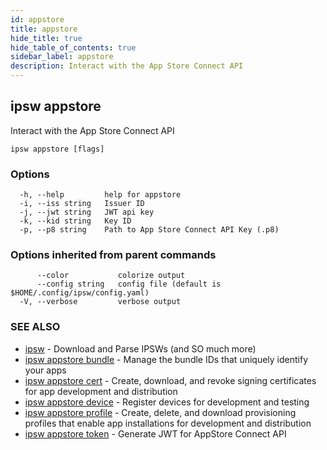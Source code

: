 ```yaml
---
id: appstore
title: appstore
hide_title: true
hide_table_of_contents: true
sidebar_label: appstore
description: Interact with the App Store Connect API
---
```

## ipsw appstore

Interact with the App Store Connect API

```
ipsw appstore [flags]
```

### Options

```
  -h, --help         help for appstore
  -i, --iss string   Issuer ID
  -j, --jwt string   JWT api key
  -k, --kid string   Key ID
  -p, --p8 string    Path to App Store Connect API Key (.p8)
```

### Options inherited from parent commands

```
      --color           colorize output
      --config string   config file (default is $HOME/.config/ipsw/config.yaml)
  -V, --verbose         verbose output
```

### SEE ALSO

* [ipsw](/docs/cli/ipsw)	 - Download and Parse IPSWs (and SO much more)
* [ipsw appstore bundle](/docs/cli/ipsw/appstore/bundle)	 - Manage the bundle IDs that uniquely identify your apps
* [ipsw appstore cert](/docs/cli/ipsw/appstore/cert)	 - Create, download, and revoke signing certificates for app development and distribution
* [ipsw appstore device](/docs/cli/ipsw/appstore/device)	 - Register devices for development and testing
* [ipsw appstore profile](/docs/cli/ipsw/appstore/profile)	 - Create, delete, and download provisioning profiles that enable app installations for development and distribution
* [ipsw appstore token](/docs/cli/ipsw/appstore/token)	 - Generate JWT for AppStore Connect API

